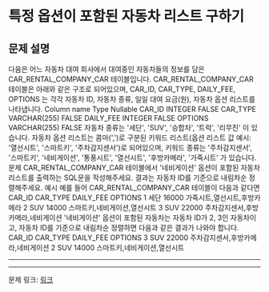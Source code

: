 # 특정 옵션이 포함된 자동차 리스트 구하기
## 문제 설명

다음은 어느 자동차 대여 회사에서 대여중인 자동차들의 정보를 담은 CAR_RENTAL_COMPANY_CAR 테이블입니다. CAR_RENTAL_COMPANY_CAR 테이블은 아래와 같은 구조로 되어있으며, CAR_ID, CAR_TYPE, DAILY_FEE, OPTIONS 는 각각 자동차 ID, 자동차 종류, 일일 대여 요금(원), 자동차 옵션 리스트를 나타냅니다.
Column name	Type	Nullable
CAR_ID	INTEGER	FALSE
CAR_TYPE	VARCHAR(255)	FALSE
DAILY_FEE	INTEGER	FALSE
OPTIONS	VARCHAR(255)	FALSE
자동차 종류는 '세단', 'SUV', '승합차', '트럭', '리무진' 이 있습니다. 자동차 옵션 리스트는 콤마(',')로 구분된 키워드 리스트(옵션 리스트 값 예시: '열선시트', '스마트키', '주차감지센서')로 되어있으며, 키워드 종류는 '주차감지센서', '스마트키', '네비게이션', '통풍시트', '열선시트', '후방카메라', '가죽시트' 가 있습니다.
문제
CAR_RENTAL_COMPANY_CAR 테이블에서 '네비게이션' 옵션이 포함된 자동차 리스트를 출력하는 SQL문을 작성해주세요. 결과는 자동차 ID를 기준으로 내림차순 정렬해주세요.
예시
예를 들어 CAR_RENTAL_COMPANY_CAR 테이블이 다음과 같다면
CAR_ID	CAR_TYPE	DAILY_FEE	OPTIONS
1	세단	16000	가죽시트,열선시트,후방카메라
2	SUV	14000	스마트키,네비게이션,열선시트
3	SUV	22000	주차감지센서,후방카메라,네비게이션
'네비게이션' 옵션이 포함된 자동차는 자동차 ID가 2, 3인 자동차이고, 자동차 ID를 기준으로 내림차순 정렬하면 다음과 같은 결과가 나와야 합니다.
CAR_ID	CAR_TYPE	DAILY_FEE	OPTIONS
3	SUV	22000	주차감지센서,후방카메라,네비게이션
2	SUV	14000	스마트키,네비게이션,열선시트

***



***
문제 링크: [링크](https://school.programmers.co.kr/learn/courses/30/lessons/157343)
